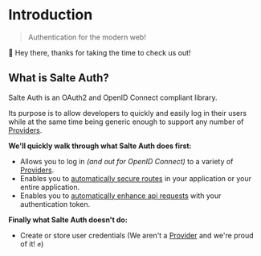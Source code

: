 # Introduction

> Authentication for the modern web!

👋 Hey there, thanks for taking the time to check us out!

## What is Salte Auth? 

Salte Auth is an OAuth2 and OpenID Connect compliant library.

Its purpose is to allow developers to quickly and easily log in their users while at the same time being generic enough to support any number of [Providers](usage/getting-started.md#what-is-a-provider).

**We'll quickly walk through what Salte Auth does first:**

- Allows you to log in _(and out for OpenID Connect)_ to a variety of [Providers](usage/getting-started.md#what-is-a-provider).
- Enables you to [automatically secure routes](usage/getting-started.md#link-to-secure-routes) in your application or your entire application.
- Enables you to [automatically enhance api requests](usage/getting-started.md#link-to-secure-endpoints) with your authentication token.

**Finally what Salte Auth doesn't do:**

- Create or store user credentials (We aren't a [Provider](usage/getting-started.md#what-is-a-provider) and we're proud of it! ✊)
